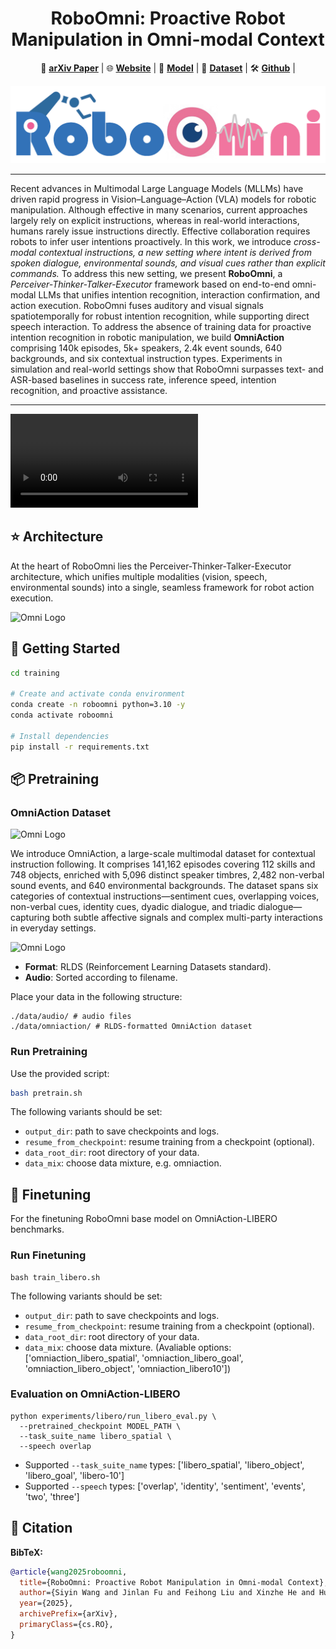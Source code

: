 <div align="center">
    <h1>
    RoboOmni: Proactive Robot Manipulation in Omni-modal Context
    </h1>
</div>


<p align="center">
  📖 <a href="https://arxiv.org/abs/xxxx"><strong>arXiv Paper</strong></a> |   
  🌐 <a href="https://OpenMOSS.github.io/RoboOmni"><strong>Website</strong></a> | 
  🤗 <a href="https://huggingface.co/fnlp/"><strong>Model</strong></a> | 
  🤗 <a href="https://huggingface.co/fnlp/"><strong>Dataset</strong></a> | 
  🛠️ <a href="https://github.com/OpenMOSS/RoboOmni"><strong>Github</strong></a> | 
</p>

![logo](./assets/logo.png)


<!-- # RoboOmni -->

<!-- ![Omni Logo](./assets/logo.png) -->
---

Recent advances in Multimodal Large Language Models (MLLMs) have driven rapid progress in Vision–Language–Action (VLA) models for robotic manipulation. Although effective in many scenarios, current approaches largely rely on explicit instructions, whereas in real-world interactions, humans rarely issue instructions directly. Effective collaboration requires robots to infer user intentions proactively.
In this work, we introduce *cross-modal contextual instructions, a new setting where intent is derived from spoken dialogue, environmental sounds, and visual cues rather than explicit commands.* To address this new setting, we present **RoboOmni**, a *Perceiver-Thinker-Talker-Executor* framework based on end-to-end omni-modal LLMs that unifies intention recognition, interaction confirmation, and action execution. RoboOmni fuses auditory and visual signals spatiotemporally for robust intention recognition, while supporting direct speech interaction. 
To address the absence of training data for proactive intention recognition in robotic manipulation, we build **OmniAction** comprising 140k episodes, 5k+ speakers, 2.4k event sounds, 640 backgrounds, and six contextual instruction types. Experiments in simulation and real-world settings show that RoboOmni surpasses text- and ASR-based baselines in success rate, inference speed, intention recognition, and proactive assistance.

---


<video controls>
  <source src="./assets/demo.mp4" type="video/mp4">
  Your browser does not support the video tag.
</video>


## ⭐️ Architecture

At the heart of RoboOmni lies the Perceiver-Thinker-Talker-Executor architecture, which unifies multiple modalities (vision, speech, environmental sounds) into a single, seamless framework for robot action execution.

![Omni Logo](./assets/model.jpg)


<!-- ## 🤗 Model & Datasets Zoo


| Models               | Checkpoint                                                     | Description                                                | 
|----------------------|----------------------------------------------------------------|------------------------------------------------------------|
| RoboOmni Base     | [🤗 fnlp/RoboOmni](https://huggingface.co/fnlp/RoboOmni)   | Base model of the RoboOmni               | 
| RoboOmni-LIBERO     | [🤗 fnlp/RoboOmni-LIBERO](https://huggingface.co/fnlp/RoboOmni-LIBERO)   | Finetuned model on OmniAction-LIBERO based on RoboOmni Base                 | 


| Dataset               | Checkpoint                                                     | Description                                                | 
|----------------------|----------------------------------------------------------------|------------------------------------------------------------|
| OmniAction     | [🤗 fnlp/OmniAction](https://huggingface.co/fnlp/OmniAction)   | 140k trajectory               | 
| OmniAction-LIBERO     | [🤗 fnlp/OmniAction-LIBERO](https://huggingface.co/fnlp/OmniAction-LIBERO)   | Training and evaluation data on  OmniAction-LIBERO benchmark                |  -->


## 📍 Getting Started

```bash
cd training

# Create and activate conda environment
conda create -n roboomni python=3.10 -y
conda activate roboomni

# Install dependencies
pip install -r requirements.txt

```


## 📦 Pretraining

### OmniAction Dataset

![Omni Logo](./assets/omni.png)

We introduce OmniAction, a large-scale multimodal dataset for contextual instruction following. It comprises 141,162 episodes covering 112 skills and 748 objects, enriched with 5,096 distinct speaker timbres, 2,482 non-verbal sound events, and 640 environmental backgrounds. The dataset spans six categories of contextual instructions—sentiment cues, overlapping voices, non-verbal cues, identity cues, dyadic dialogue, and triadic dialogue—capturing both subtle affective signals and complex multi-party interactions in everyday settings.

![Omni Logo](./assets/data.jpg)


- **Format**: RLDS (Reinforcement Learning Datasets standard).  
- **Audio**: Sorted according to filename.  

Place your data in the following structure:

```
./data/audio/ # audio files
./data/omniaction/ # RLDS-formatted OmniAction dataset
```

### Run Pretraining

Use the provided script:

```bash
bash pretrain.sh 
```

The following variants should be set:
- `output_dir`: path to save checkpoints and logs.
- `resume_from_checkpoint`: resume training from a checkpoint (optional).
- `data_root_dir`: root directory of your data.
- `data_mix`: choose data mixture, e.g. omniaction.



## 🔧 Finetuning

For the finetuning RoboOmni base model on OmniAction-LIBERO benchmarks.

### Run Finetuning

```
bash train_libero.sh
```
The following variants should be set:
- `output_dir`: path to save checkpoints and logs.
- `resume_from_checkpoint`: resume training from a checkpoint (optional).
- `data_root_dir`: root directory of your data.
- `data_mix`: choose data mixture. (Avaliable options: ['omniaction_libero_spatial', 'omniaction_libero_goal', 'omniaction_libero_object', 'omniaction_libero10'])


### Evaluation on OmniAction-LIBERO


```
python experiments/libero/run_libero_eval.py \
  --pretrained_checkpoint MODEL_PATH \
  --task_suite_name libero_spatial \
  --speech overlap
```
- Supported `--task_suite_name` types: ['libero_spatial', 'libero_object', 'libero_goal', 'libero-10']
- Supported `--speech` types: ['overlap', 'identity', 'sentiment', 'events', 'two', 'three']


## 👋 Citation

**BibTeX:**

```bibtex
@article{wang2025roboomni,
  title={RoboOmni: Proactive Robot Manipulation in Omni-modal Context},
  author={Siyin Wang and Jinlan Fu and Feihong Liu and Xinzhe He and Huangxuan Wu and Junhao Shi and Kexin Huang and Zhaoye Fei and Jingjing Gong and Zuxuan Wu and Yugang Jiang and See-Kiong Ng and Tat-Seng Chua and Xipeng Qiu},
  year={2025},
  archivePrefix={arXiv},
  primaryClass={cs.RO},
}
```